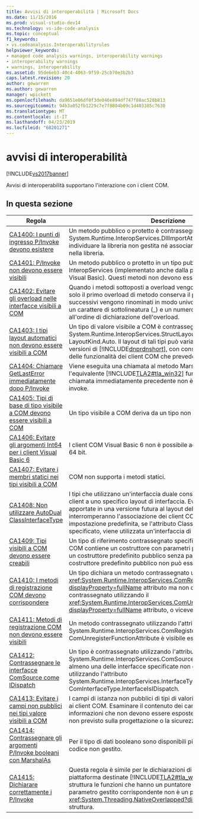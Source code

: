 ```yaml
---
title: Avvisi di interoperabilità | Microsoft Docs
ms.date: 11/15/2016
ms.prod: visual-studio-dev14
ms.technology: vs-ide-code-analysis
ms.topic: conceptual
f1_keywords:
- vs.codeanalysis.Interoperabilityrules
helpviewer_keywords:
- managed code analysis warnings, interoperability warnings
- interoperability warnings
- warnings, interoperability
ms.assetid: 95de6eb3-40c4-4063-9f59-25cb70e3b2b3
caps.latest.revision: 20
author: gewarren
ms.author: gewarren
manager: wpickett
ms.openlocfilehash: da9651e06df0f3de046e894df747f88ac528b813
ms.sourcegitcommit: 94b3a052fb1229c7e7f8804b09c1d403385c7630
ms.translationtype: MT
ms.contentlocale: it-IT
ms.lasthandoff: 04/23/2019
ms.locfileid: "68201271"
---
```

# <a name="interoperability-warnings"></a>avvisi di interoperabilità
[!INCLUDE[vs2017banner](../includes/vs2017banner.md)]

Avvisi di interoperabilità supportano l'interazione con i client COM.  
  
## <a name="in-this-section"></a>In questa sezione  
  
|Regola|Descrizione|  
|----------|-----------------|  
|[CA1400: I punti di ingresso P/Invoke devono esistere](../code-quality/ca1400-p-invoke-entry-points-should-exist.md)|Un metodo pubblico o protetto è contrassegnato utilizzando l'attributo System.Runtime.InteropServices.DllImportAttribute. Non è possibile individuare la libreria non gestita né associare il metodo a una funzione nella libreria.|  
|[CA1401: P/Invoke non devono essere visibili](../code-quality/ca1401-p-invokes-should-not-be-visible.md)|Un metodo pubblico o protetto in un tipo pubblico presenta l'attributo InteropServices (implementato anche dalla parola chiave Declare in Visual Basic). Questi metodi non devono essere esposti.|  
|[CA1402: Evitare gli overload nelle interfacce visibili a COM](../code-quality/ca1402-avoid-overloads-in-com-visible-interfaces.md)|Quando i metodi sottoposti a overload vengono esposti ai client COM, solo il primo overload di metodo conserva il proprio nome. Gli overload successivi vengono rinominati in modo univoco aggiungendo al nome un carattere di sottolineatura (_) e un numero intero che corrisponde all'ordine di dichiarazione dell'overload.|  
|[CA1403: I tipi layout automatici non devono essere visibili a COM](../code-quality/ca1403-auto-layout-types-should-not-be-com-visible.md)|Un tipo di valore visibile a COM è contrassegnato utilizzando l'attributo System.Runtime.InteropServices.StructLayoutAttribute impostato su LayoutKind.Auto. Il layout di tali tipi può variare a seconda delle versioni di [!INCLUDE[dnprdnshort](../includes/dnprdnshort-md.md)], con conseguente compromissione delle funzionalità dei client COM che prevedono un layout specifico.|  
|[CA1404: Chiamare GetLastError immediatamente dopo P/Invoke](../code-quality/ca1404-call-getlasterror-immediately-after-p-invoke.md)|Viene eseguita una chiamata al metodo Marshal.GetLastWin32Error o l'equivalente [!INCLUDE[TLA2#tla_win32](../includes/tla2sharptla-win32-md.md)] funzione GetLastError e la chiamata immediatamente precedente non è una piattaforma metodo invoke.|  
|[CA1405: Tipi di base di tipo visibile a COM devono essere visibili a COM](../code-quality/ca1405-com-visible-type-base-types-should-be-com-visible.md)|Un tipo visibile a COM deriva da un tipo non visibile a COM.|  
|[CA1406: Evitare gli argomenti Int64 per i client Visual Basic 6](../code-quality/ca1406-avoid-int64-arguments-for-visual-basic-6-clients.md)|I client COM Visual Basic 6 non è possibile accedere a numeri interi a 64 bit.|  
|[CA1407: Evitare i membri statici nei tipi visibili a COM](../code-quality/ca1407-avoid-static-members-in-com-visible-types.md)|COM non supporta i metodi statici.|  
|[CA1408: Non utilizzare AutoDual ClassInterfaceType](../code-quality/ca1408-do-not-use-autodual-classinterfacetype.md)|I tipi che utilizzano un'interfaccia duale consentono l'associazione dei client a uno specifico layout di interfaccia. Eventuali modifiche apportate in una versione futura al layout del tipo o ai tipi base interromperanno l'associazione dei client COM all'interfaccia. Per impostazione predefinita, se l'attributo ClassInterfaceAttribute non è specificato, viene utilizzata un'interfaccia di solo invio.|  
|[CA1409: Tipi visibili a COM devono essere creabili](../code-quality/ca1409-com-visible-types-should-be-creatable.md)|Un tipo di riferimento contrassegnato specificatamente come visibile a COM contiene un costruttore con parametri pubblico, ma non contiene un costruttore predefinito pubblico senza parametri. Un tipo senza un costruttore predefinito pubblico non può essere creato da client COM.|  
|[CA1410: I metodi di registrazione COM devono corrispondere](../code-quality/ca1410-com-registration-methods-should-be-matched.md)|Un tipo dichiara un metodo contrassegnato utilizzando il <xref:System.Runtime.InteropServices.ComRegisterFunctionAttribute?displayProperty=fullName> attributo ma non dichiara un metodo contrassegnato utilizzando il <xref:System.Runtime.InteropServices.ComUnregisterFunctionAttribute?displayProperty=fullName> attributo, o viceversa.|  
|[CA1411: Metodi di registrazione COM non devono essere visibili](../code-quality/ca1411-com-registration-methods-should-not-be-visible.md)|Un metodo contrassegnato utilizzando l'attributo System.Runtime.InteropServices.ComRegisterFunctionAttribute o ComUnregisterFunctionAttribute è visibile esternamente.|  
|[CA1412: Contrassegnare le interfacce ComSource come IDispatch](../code-quality/ca1412-mark-comsource-interfaces-as-idispatch.md)|Un tipo è contrassegnato utilizzando l'attributo System.Runtime.InteropServices.ComSourceInterfacesAttribute e almeno una delle interfacce specificate non è contrassegnata utilizzando l'attributo System.Runtime.InteropServices.InterfaceTypeAttribute impostato su ComInterfaceType.InterfaceIsIDispatch.|  
|[CA1413: Evitare i campi non pubblici nei tipi valore visibili a COM](../code-quality/ca1413-avoid-non-public-fields-in-com-visible-value-types.md)|I campi di istanza non pubblici di tipi di valori visibili a COM sono visibili ai client COM. Esaminare il contenuto dei campi alla ricerca di informazioni che non devono essere esposte o che avranno un impatto non previsto sulla progettazione o la sicurezza.|  
|[CA1414: Contrassegnare gli argomenti P/Invoke booleani con MarshalAs](../code-quality/ca1414-mark-boolean-p-invoke-arguments-with-marshalas.md)|Per il tipo di dati booleano sono disponibili più rappresentazioni nel codice non gestito.|  
|[CA1415: Dichiarare correttamente i P/Invoke](../code-quality/ca1415-declare-p-invokes-correctly.md)|Questa regola è simile per le dichiarazioni di metodo di richiamo piattaforma destinate [!INCLUDE[TLA2#tla_win32](../includes/tla2sharptla-win32-md.md)] parametro di struttura le funzioni che hanno un puntatore a un OVERLAPPED e il cui parametro gestito corrispondente non è un puntatore a un <xref:System.Threading.NativeOverlapped?displayProperty=fullName> struttura.|
